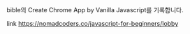 bible의 Create Chrome App by Vanilla Javascript를 기록합니다.

link <https://nomadcoders.co/javascript-for-beginners/lobby>